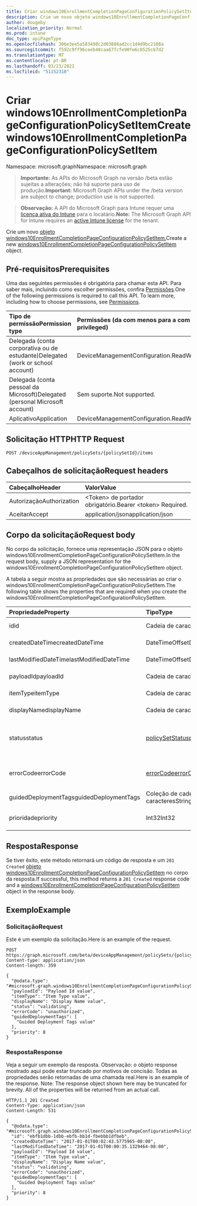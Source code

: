```yaml
---
title: Criar windows10EnrollmentCompletionPageConfigurationPolicySetItem
description: Crie um novo objeto windows10EnrollmentCompletionPageConfigurationPolicySetItem.
author: dougeby
localization_priority: Normal
ms.prod: intune
doc_type: apiPageType
ms.openlocfilehash: 306e3ee5a583498c2d03886ad2cc1d4d9bc2108a
ms.sourcegitcommit: f592c9ff96ceeb40caa67fcfe90fe6c8525cb7d2
ms.translationtype: MT
ms.contentlocale: pt-BR
ms.lasthandoff: 03/23/2021
ms.locfileid: "51152310"
---
```

# <a name="create-windows10enrollmentcompletionpageconfigurationpolicysetitem"></a><span data-ttu-id="d53d9-103">Criar windows10EnrollmentCompletionPageConfigurationPolicySetItem</span><span class="sxs-lookup"><span data-stu-id="d53d9-103">Create windows10EnrollmentCompletionPageConfigurationPolicySetItem</span></span>

<span data-ttu-id="d53d9-104">Namespace: microsoft.graph</span><span class="sxs-lookup"><span data-stu-id="d53d9-104">Namespace: microsoft.graph</span></span>

> <span data-ttu-id="d53d9-105">**Importante:** As APIs do Microsoft Graph na versão /beta estão sujeitas a alterações; não há suporte para uso de produção.</span><span class="sxs-lookup"><span data-stu-id="d53d9-105">**Important:** Microsoft Graph APIs under the /beta version are subject to change; production use is not supported.</span></span>

> <span data-ttu-id="d53d9-106">**Observação:** A API do Microsoft Graph para Intune requer uma [licença ativa do Intune](https://go.microsoft.com/fwlink/?linkid=839381) para o locatário.</span><span class="sxs-lookup"><span data-stu-id="d53d9-106">**Note:** The Microsoft Graph API for Intune requires an [active Intune license](https://go.microsoft.com/fwlink/?linkid=839381) for the tenant.</span></span>

<span data-ttu-id="d53d9-107">Crie um novo [objeto windows10EnrollmentCompletionPageConfigurationPolicySetItem.](../resources/intune-policyset-windows10enrollmentcompletionpageconfigurationpolicysetitem.md)</span><span class="sxs-lookup"><span data-stu-id="d53d9-107">Create a new [windows10EnrollmentCompletionPageConfigurationPolicySetItem](../resources/intune-policyset-windows10enrollmentcompletionpageconfigurationpolicysetitem.md) object.</span></span>

## <a name="prerequisites"></a><span data-ttu-id="d53d9-108">Pré-requisitos</span><span class="sxs-lookup"><span data-stu-id="d53d9-108">Prerequisites</span></span>
<span data-ttu-id="d53d9-p101">Uma das seguintes permissões é obrigatória para chamar esta API. Para saber mais, incluindo como escolher permissões, confira [Permissões](/graph/permissions-reference).</span><span class="sxs-lookup"><span data-stu-id="d53d9-p101">One of the following permissions is required to call this API. To learn more, including how to choose permissions, see [Permissions](/graph/permissions-reference).</span></span>

|<span data-ttu-id="d53d9-111">Tipo de permissão</span><span class="sxs-lookup"><span data-stu-id="d53d9-111">Permission type</span></span>|<span data-ttu-id="d53d9-112">Permissões (da com menos para a com mais privilégios)</span><span class="sxs-lookup"><span data-stu-id="d53d9-112">Permissions (from least to most privileged)</span></span>|
|:---|:---|
|<span data-ttu-id="d53d9-113">Delegada (conta corporativa ou de estudante)</span><span class="sxs-lookup"><span data-stu-id="d53d9-113">Delegated (work or school account)</span></span>|<span data-ttu-id="d53d9-114">DeviceManagementConfiguration.ReadWrite.All</span><span class="sxs-lookup"><span data-stu-id="d53d9-114">DeviceManagementConfiguration.ReadWrite.All</span></span>|
|<span data-ttu-id="d53d9-115">Delegada (conta pessoal da Microsoft)</span><span class="sxs-lookup"><span data-stu-id="d53d9-115">Delegated (personal Microsoft account)</span></span>|<span data-ttu-id="d53d9-116">Sem suporte.</span><span class="sxs-lookup"><span data-stu-id="d53d9-116">Not supported.</span></span>|
|<span data-ttu-id="d53d9-117">Aplicativo</span><span class="sxs-lookup"><span data-stu-id="d53d9-117">Application</span></span>|<span data-ttu-id="d53d9-118">DeviceManagementConfiguration.ReadWrite.All</span><span class="sxs-lookup"><span data-stu-id="d53d9-118">DeviceManagementConfiguration.ReadWrite.All</span></span>|

## <a name="http-request"></a><span data-ttu-id="d53d9-119">Solicitação HTTP</span><span class="sxs-lookup"><span data-stu-id="d53d9-119">HTTP Request</span></span>
<!-- {
  "blockType": "ignored"
}
-->
``` http
POST /deviceAppManagement/policySets/{policySetId}/items
```

## <a name="request-headers"></a><span data-ttu-id="d53d9-120">Cabeçalhos de solicitação</span><span class="sxs-lookup"><span data-stu-id="d53d9-120">Request headers</span></span>
|<span data-ttu-id="d53d9-121">Cabeçalho</span><span class="sxs-lookup"><span data-stu-id="d53d9-121">Header</span></span>|<span data-ttu-id="d53d9-122">Valor</span><span class="sxs-lookup"><span data-stu-id="d53d9-122">Value</span></span>|
|:---|:---|
|<span data-ttu-id="d53d9-123">Autorização</span><span class="sxs-lookup"><span data-stu-id="d53d9-123">Authorization</span></span>|<span data-ttu-id="d53d9-124">&lt;Token&gt; de portador obrigatório.</span><span class="sxs-lookup"><span data-stu-id="d53d9-124">Bearer &lt;token&gt; Required.</span></span>|
|<span data-ttu-id="d53d9-125">Aceitar</span><span class="sxs-lookup"><span data-stu-id="d53d9-125">Accept</span></span>|<span data-ttu-id="d53d9-126">application/json</span><span class="sxs-lookup"><span data-stu-id="d53d9-126">application/json</span></span>|

## <a name="request-body"></a><span data-ttu-id="d53d9-127">Corpo da solicitação</span><span class="sxs-lookup"><span data-stu-id="d53d9-127">Request body</span></span>
<span data-ttu-id="d53d9-128">No corpo da solicitação, fornece uma representação JSON para o objeto windows10EnrollmentCompletionPageConfigurationPolicySetItem.</span><span class="sxs-lookup"><span data-stu-id="d53d9-128">In the request body, supply a JSON representation for the windows10EnrollmentCompletionPageConfigurationPolicySetItem object.</span></span>

<span data-ttu-id="d53d9-129">A tabela a seguir mostra as propriedades que são necessárias ao criar o windows10EnrollmentCompletionPageConfigurationPolicySetItem.</span><span class="sxs-lookup"><span data-stu-id="d53d9-129">The following table shows the properties that are required when you create the windows10EnrollmentCompletionPageConfigurationPolicySetItem.</span></span>

|<span data-ttu-id="d53d9-130">Propriedade</span><span class="sxs-lookup"><span data-stu-id="d53d9-130">Property</span></span>|<span data-ttu-id="d53d9-131">Tipo</span><span class="sxs-lookup"><span data-stu-id="d53d9-131">Type</span></span>|<span data-ttu-id="d53d9-132">Descrição</span><span class="sxs-lookup"><span data-stu-id="d53d9-132">Description</span></span>|
|:---|:---|:---|
|<span data-ttu-id="d53d9-133">id</span><span class="sxs-lookup"><span data-stu-id="d53d9-133">id</span></span>|<span data-ttu-id="d53d9-134">Cadeia de caracteres</span><span class="sxs-lookup"><span data-stu-id="d53d9-134">String</span></span>|<span data-ttu-id="d53d9-135">Chave do MobileAppPolicySetItem.</span><span class="sxs-lookup"><span data-stu-id="d53d9-135">Key of the MobileAppPolicySetItem.</span></span> <span data-ttu-id="d53d9-136">Herdado de [policySetItem](../resources/intune-policyset-policysetitem.md)</span><span class="sxs-lookup"><span data-stu-id="d53d9-136">Inherited from [policySetItem](../resources/intune-policyset-policysetitem.md)</span></span>|
|<span data-ttu-id="d53d9-137">createdDateTime</span><span class="sxs-lookup"><span data-stu-id="d53d9-137">createdDateTime</span></span>|<span data-ttu-id="d53d9-138">DateTimeOffset</span><span class="sxs-lookup"><span data-stu-id="d53d9-138">DateTimeOffset</span></span>|<span data-ttu-id="d53d9-139">Hora de criação do PolicySetItem.</span><span class="sxs-lookup"><span data-stu-id="d53d9-139">Creation time of the PolicySetItem.</span></span> <span data-ttu-id="d53d9-140">Herdado de [policySetItem](../resources/intune-policyset-policysetitem.md)</span><span class="sxs-lookup"><span data-stu-id="d53d9-140">Inherited from [policySetItem](../resources/intune-policyset-policysetitem.md)</span></span>|
|<span data-ttu-id="d53d9-141">lastModifiedDateTime</span><span class="sxs-lookup"><span data-stu-id="d53d9-141">lastModifiedDateTime</span></span>|<span data-ttu-id="d53d9-142">DateTimeOffset</span><span class="sxs-lookup"><span data-stu-id="d53d9-142">DateTimeOffset</span></span>|<span data-ttu-id="d53d9-143">Última hora modificada do PolicySetItem.</span><span class="sxs-lookup"><span data-stu-id="d53d9-143">Last modified time of the PolicySetItem.</span></span> <span data-ttu-id="d53d9-144">Herdado de [policySetItem](../resources/intune-policyset-policysetitem.md)</span><span class="sxs-lookup"><span data-stu-id="d53d9-144">Inherited from [policySetItem](../resources/intune-policyset-policysetitem.md)</span></span>|
|<span data-ttu-id="d53d9-145">payloadId</span><span class="sxs-lookup"><span data-stu-id="d53d9-145">payloadId</span></span>|<span data-ttu-id="d53d9-146">Cadeia de caracteres</span><span class="sxs-lookup"><span data-stu-id="d53d9-146">String</span></span>|<span data-ttu-id="d53d9-147">PayloadId do PolicySetItem.</span><span class="sxs-lookup"><span data-stu-id="d53d9-147">PayloadId of the PolicySetItem.</span></span> <span data-ttu-id="d53d9-148">Herdado de [policySetItem](../resources/intune-policyset-policysetitem.md)</span><span class="sxs-lookup"><span data-stu-id="d53d9-148">Inherited from [policySetItem](../resources/intune-policyset-policysetitem.md)</span></span>|
|<span data-ttu-id="d53d9-149">itemType</span><span class="sxs-lookup"><span data-stu-id="d53d9-149">itemType</span></span>|<span data-ttu-id="d53d9-150">Cadeia de caracteres</span><span class="sxs-lookup"><span data-stu-id="d53d9-150">String</span></span>|<span data-ttu-id="d53d9-151">policySetType do PolicySetItem.</span><span class="sxs-lookup"><span data-stu-id="d53d9-151">policySetType of the PolicySetItem.</span></span> <span data-ttu-id="d53d9-152">Herdado de [policySetItem](../resources/intune-policyset-policysetitem.md)</span><span class="sxs-lookup"><span data-stu-id="d53d9-152">Inherited from [policySetItem](../resources/intune-policyset-policysetitem.md)</span></span>|
|<span data-ttu-id="d53d9-153">displayName</span><span class="sxs-lookup"><span data-stu-id="d53d9-153">displayName</span></span>|<span data-ttu-id="d53d9-154">Cadeia de caracteres</span><span class="sxs-lookup"><span data-stu-id="d53d9-154">String</span></span>|<span data-ttu-id="d53d9-155">DisplayName do PolicySetItem.</span><span class="sxs-lookup"><span data-stu-id="d53d9-155">DisplayName of the PolicySetItem.</span></span> <span data-ttu-id="d53d9-156">Herdado de [policySetItem](../resources/intune-policyset-policysetitem.md)</span><span class="sxs-lookup"><span data-stu-id="d53d9-156">Inherited from [policySetItem](../resources/intune-policyset-policysetitem.md)</span></span>|
|<span data-ttu-id="d53d9-157">status</span><span class="sxs-lookup"><span data-stu-id="d53d9-157">status</span></span>|[<span data-ttu-id="d53d9-158">policySetStatus</span><span class="sxs-lookup"><span data-stu-id="d53d9-158">policySetStatus</span></span>](../resources/intune-policyset-policysetstatus.md)|<span data-ttu-id="d53d9-159">Status do PolicySetItem.</span><span class="sxs-lookup"><span data-stu-id="d53d9-159">Status of the PolicySetItem.</span></span> <span data-ttu-id="d53d9-160">Herdado [de policySetItem](../resources/intune-policyset-policysetitem.md).</span><span class="sxs-lookup"><span data-stu-id="d53d9-160">Inherited from [policySetItem](../resources/intune-policyset-policysetitem.md).</span></span> <span data-ttu-id="d53d9-161">Os valores possíveis são: `unknown`, `validating`, `partialSuccess`, `success`, `error`, `notAssigned`.</span><span class="sxs-lookup"><span data-stu-id="d53d9-161">Possible values are: `unknown`, `validating`, `partialSuccess`, `success`, `error`, `notAssigned`.</span></span>|
|<span data-ttu-id="d53d9-162">errorCode</span><span class="sxs-lookup"><span data-stu-id="d53d9-162">errorCode</span></span>|[<span data-ttu-id="d53d9-163">errorCode</span><span class="sxs-lookup"><span data-stu-id="d53d9-163">errorCode</span></span>](../resources/intune-policyset-errorcode.md)|<span data-ttu-id="d53d9-164">Código de erro se ocorrer algum.</span><span class="sxs-lookup"><span data-stu-id="d53d9-164">Error code if any occured.</span></span> <span data-ttu-id="d53d9-165">Herdado [de policySetItem](../resources/intune-policyset-policysetitem.md).</span><span class="sxs-lookup"><span data-stu-id="d53d9-165">Inherited from [policySetItem](../resources/intune-policyset-policysetitem.md).</span></span> <span data-ttu-id="d53d9-166">Os valores possíveis são: `noError`, `unauthorized`, `notFound`, `deleted`.</span><span class="sxs-lookup"><span data-stu-id="d53d9-166">Possible values are: `noError`, `unauthorized`, `notFound`, `deleted`.</span></span>|
|<span data-ttu-id="d53d9-167">guidedDeploymentTags</span><span class="sxs-lookup"><span data-stu-id="d53d9-167">guidedDeploymentTags</span></span>|<span data-ttu-id="d53d9-168">Coleção de cadeias de caracteres</span><span class="sxs-lookup"><span data-stu-id="d53d9-168">String collection</span></span>|<span data-ttu-id="d53d9-169">Marcas da implantação guiada Herdadas [de policySetItem](../resources/intune-policyset-policysetitem.md)</span><span class="sxs-lookup"><span data-stu-id="d53d9-169">Tags of the guided deployment Inherited from [policySetItem](../resources/intune-policyset-policysetitem.md)</span></span>|
|<span data-ttu-id="d53d9-170">prioridade</span><span class="sxs-lookup"><span data-stu-id="d53d9-170">priority</span></span>|<span data-ttu-id="d53d9-171">Int32</span><span class="sxs-lookup"><span data-stu-id="d53d9-171">Int32</span></span>|<span data-ttu-id="d53d9-172">Prioridade do Windows10EnrollmentCompletionPageConfigurationPolicySetItem.</span><span class="sxs-lookup"><span data-stu-id="d53d9-172">Priority of the Windows10EnrollmentCompletionPageConfigurationPolicySetItem.</span></span>|



## <a name="response"></a><span data-ttu-id="d53d9-173">Resposta</span><span class="sxs-lookup"><span data-stu-id="d53d9-173">Response</span></span>
<span data-ttu-id="d53d9-174">Se tiver êxito, este método retornará um código de resposta e um `201 Created` [objeto windows10EnrollmentCompletionPageConfigurationPolicySetItem](../resources/intune-policyset-windows10enrollmentcompletionpageconfigurationpolicysetitem.md) no corpo da resposta.</span><span class="sxs-lookup"><span data-stu-id="d53d9-174">If successful, this method returns a `201 Created` response code and a [windows10EnrollmentCompletionPageConfigurationPolicySetItem](../resources/intune-policyset-windows10enrollmentcompletionpageconfigurationpolicysetitem.md) object in the response body.</span></span>

## <a name="example"></a><span data-ttu-id="d53d9-175">Exemplo</span><span class="sxs-lookup"><span data-stu-id="d53d9-175">Example</span></span>

### <a name="request"></a><span data-ttu-id="d53d9-176">Solicitação</span><span class="sxs-lookup"><span data-stu-id="d53d9-176">Request</span></span>
<span data-ttu-id="d53d9-177">Este é um exemplo da solicitação.</span><span class="sxs-lookup"><span data-stu-id="d53d9-177">Here is an example of the request.</span></span>
``` http
POST https://graph.microsoft.com/beta/deviceAppManagement/policySets/{policySetId}/items
Content-type: application/json
Content-length: 359

{
  "@odata.type": "#microsoft.graph.windows10EnrollmentCompletionPageConfigurationPolicySetItem",
  "payloadId": "Payload Id value",
  "itemType": "Item Type value",
  "displayName": "Display Name value",
  "status": "validating",
  "errorCode": "unauthorized",
  "guidedDeploymentTags": [
    "Guided Deployment Tags value"
  ],
  "priority": 8
}
```

### <a name="response"></a><span data-ttu-id="d53d9-178">Resposta</span><span class="sxs-lookup"><span data-stu-id="d53d9-178">Response</span></span>
<span data-ttu-id="d53d9-p110">Veja a seguir um exemplo da resposta. Observação: o objeto response mostrado aqui pode estar truncado por motivos de concisão. Todas as propriedades serão retornadas de uma chamada real.</span><span class="sxs-lookup"><span data-stu-id="d53d9-p110">Here is an example of the response. Note: The response object shown here may be truncated for brevity. All of the properties will be returned from an actual call.</span></span>
``` http
HTTP/1.1 201 Created
Content-Type: application/json
Content-Length: 531

{
  "@odata.type": "#microsoft.graph.windows10EnrollmentCompletionPageConfigurationPolicySetItem",
  "id": "ebfb1dbb-1dbb-ebfb-bb1d-fbebbb1dfbeb",
  "createdDateTime": "2017-01-01T00:02:43.5775965-08:00",
  "lastModifiedDateTime": "2017-01-01T00:00:35.1329464-08:00",
  "payloadId": "Payload Id value",
  "itemType": "Item Type value",
  "displayName": "Display Name value",
  "status": "validating",
  "errorCode": "unauthorized",
  "guidedDeploymentTags": [
    "Guided Deployment Tags value"
  ],
  "priority": 8
}
```




